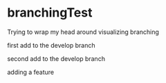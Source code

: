 # branchingTest
Trying to wrap my head around visualizing branching

first add to the develop branch

second add to the develop branch

adding a feature
